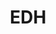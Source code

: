 ---
title: EDH
crosslinks:
- CompetitiveEDH
- magicTCG
- magicthecirclejerking
- competitiveedh
- custommagic
- foilmtg
- xkcd
- mtgfinance
- mtgjudge
- PauperEDH
- MagicMeetups
- pics
- titanfall
- PucaTrade
- cEDH
- CustomEDH
- mtgporn
- modnews
- spikes
---